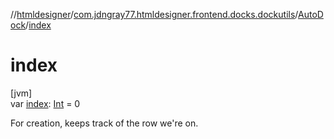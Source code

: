 //[htmldesigner](../../../index.md)/[com.jdngray77.htmldesigner.frontend.docks.dockutils](../index.md)/[AutoDock](index.md)/[index](--index--.md)

# index

[jvm]\
var [index](--index--.md): [Int](https://kotlinlang.org/api/latest/jvm/stdlib/kotlin/-int/index.html) = 0

For creation, keeps track of the row we're on.

